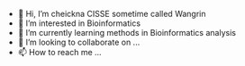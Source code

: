 - 👋 Hi, I’m cheickna CISSE sometime called Wangrin
- 👀 I’m interested in Bioinformatics
- 🌱 I’m currently learning methods in Bioinformatics analysis
- 💞️ I’m looking to collaborate on ...
- 📫 How to reach me ...

<!---
cheicknaWangrin/cheicknaWangrin is a ✨ special ✨ repository because its `README.md` (this file) appears on your GitHub profile.
You can click the Preview link to take a look at your changes.
--->
